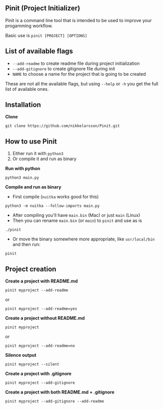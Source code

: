 ## Pinit (Project Initializer)
Pinit is a command line tool that is intended to be used to improve your progamming workflow.

Basic use is `pinit [PROJECT] [OPTIONS]`

## List of available flags
- `--add-readme` to create readme file during project initialization
- `--add-gitignore` to create gitignore file during init
- `NAME` to choose a name for the project that is going to be created

These are not all the available flags, but using `--help` or `-h` you get the full list
of available ones.

## Installation
**Clone**
```
git clone https://github.com/nikkelarsson/Pinit.git
```

## How to use Pinit
1. Either run it with `python3`
2. Or compile it and run as binary

**Run with python**
```
python3 main.py
```

**Compile and run as binary**
* First compile (`nuitka` works good for this)
```
python3 -m nuitka --follow-imports main.py
```

* After compiling you'll have `main.bin` (Mac) or just `main` (Linux)
* Then you can rename `main.bin` (or `main`) to `pinit` and use as is
```
./pinit
```

* Or move the binary somewhere more appropriate, like `usr/local/bin` and then run:
```
pinit
```

## Project creation
**Create a project with README.md**
```
pinit myproject --add-readme
```
or
```
pinit myproject --add-readme=yes
```

**Create a project without README.md**
```
pinit myproject
```
or
```
pinit myproject --add-readme=no
```

**Silence output**
```
pinit myproject --silent
```

**Create a project with .gitignore**
```
pinit myproject --add-gitignore
```

**Create a project with both README.md + .gitignore**
```
pinit myproject --add-gitignore --add-readme
```
